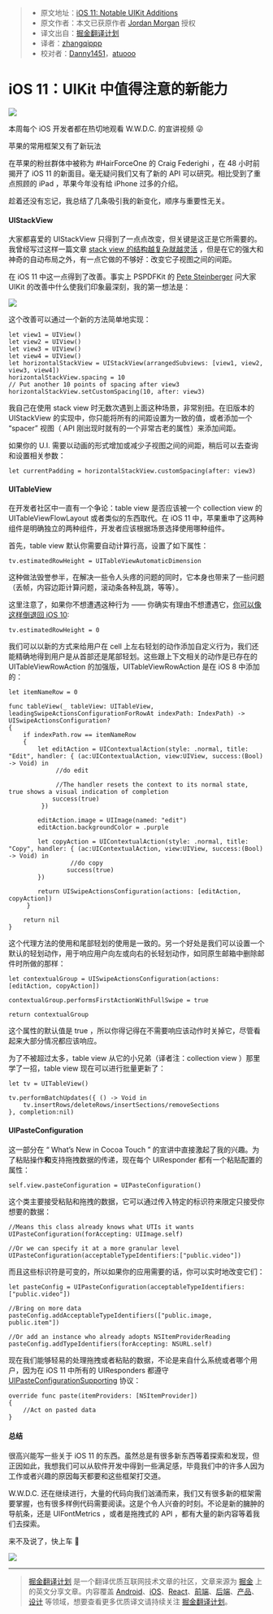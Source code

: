 > * 原文地址：[iOS 11: Notable UIKit Additions](https://medium.com/the-traveled-ios-developers-guide/ios-11-notable-uikit-additions-92e5eb421c3b)
> * 原文作者：本文已获原作者 [Jordan Morgan](https://medium.com/@JordanMorgan10) 授权
> * 译文出自：[掘金翻译计划](https://github.com/xitu/gold-miner)
> * 译者：[zhangqippp](https://github.com/zhangqippp)
> * 校对者：[Danny1451](https://github.com/Danny1451)，[atuooo](https://github.com/atuooo)

# iOS 11：UIKit 中值得注意的新能力

![](https://camo.githubusercontent.com/63483ef51131c9e01754955128f5154d1efd4e27/68747470733a2f2f63646e2d696d616765732d312e6d656469756d2e636f6d2f6d61782f323030302f312a3661395976546c4f6d6c34414e466c43413036526e512e6a706567)

本周每个 iOS 开发者都在热切地观看 W.W.D.C. 的宣讲视频 😜

苹果的常用框架又有了新玩法

在苹果的粉丝群体中被称为 #HairForceOne 的 Craig Federighi ，在 48 小时前揭开了 iOS 11 的新面目。毫无疑问我们又有了新的 API 可以研究。相比受到了重点照顾的 iPad ，苹果今年没有给 iPhone 过多的介绍。

趁着还没有忘记，我总结了几条吸引我的新变化，顺序与重要性无关。

#### UIStackView

大家都喜爱的 UIStackView 只得到了一点点改变，但关键是这正是它所需要的。我曾经写过这样一篇文章 [stack view 的结构越复杂就越灵活](https://medium.com/the-traveled-ios-developers-guide/uistackview-a-field-guide-c1b64f098f6d) ，但是在它的强大和神奇的自动布局之外，有一点它做的不够好：改变它子视图之间的间距。

在 iOS 11 中这一点得到了改善。事实上 PSPDFKit 的 [Pete Steinberger](https://twitter.com/steipete) 问大家 UIKit 的改善中什么使我们印象最深刻，我的第一想法是：

![](https://ws2.sinaimg.cn/large/006tNbRwgy1fgdl477eldj30jp06tq3f.jpg)

这个改善可以通过一个新的方法简单地实现：

```
let view1 = UIView()
let view2 = UIView()
let view3 = UIView()
let view4 = UIView()
let horizontalStackView = UIStackView(arrangedSubviews: [view1, view2, view3, view4])
horizontalStackView.spacing = 10
// Put another 10 points of spacing after view3
horizontalStackView.setCustomSpacing(10, after: view3)
```

我自己在使用 stack view 时无数次遇到上面这种场景，非常别扭。在旧版本的 UIStackView 的实现中，你只能将所有的间距设置为一致的值，或者添加一个 “spacer” 视图（ API 刚出现时就有的一个非常古老的属性）来添加间距。 

如果你的 U.I. 需要以动画的形式增加或减少子视图之间的间距，稍后可以去查询和设置相关参数：

    let currentPadding = horizontalStackView.customSpacing(after: view3)

#### UITableView

在开发者社区中一直有一个争论：table view 是否应该被一个 collection view 的  UITableViewFlowLayout 或者类似的东西取代。在 iOS 11 中，苹果重申了这两种组件是明确独立的两种组件，开发者应该根据场景选择使用哪种组件。

首先，table view 默认你需要自动计算行高，设置了如下属性：

    tv.estimatedRowHeight = UITableViewAutomaticDimension

这种做法毁誉参半，在解决一些令人头疼的问题的同时，它本身也带来了一些问题（丢帧，内容边距计算问题，滚动条各种乱跳，等等）。

这里注意了，如果你不想遭遇这种行为 —— 你确实有理由不想遭遇它，[你可以像这样倒退回 iOS 10](https://twitter.com/smileyborg/status/871859045925232641):

    tv.estimatedRowHeight = 0

我们可以以新的方式来给用户在 cell 上左右轻划的动作添加自定义行为，我们还能精确地得到用户是从首部还是尾部轻划。这些跟上下文相关的动作是已存在的 UITableViewRowAction 的加强版，UITableViewRowAction 是在 iOS 8 中添加的：

    let itemNameRow = 0

    func tableView(_ tableView: UITableView, leadingSwipeActionsConfigurationForRowAt indexPath: IndexPath) -> UISwipeActionsConfiguration?
    {
        if indexPath.row == itemNameRow
        {
            let editAction = UIContextualAction(style: .normal, title:  "Edit", handler: { (ac:UIContextualAction, view:UIView, success:(Bool) -> Void) in
                 //do edit

                 //The handler resets the context to its normal state, true shows a visual indication of completion
                success(true)
             })

            editAction.image = UIImage(named: "edit")
            editAction.backgroundColor = .purple

            let copyAction = UIContextualAction(style: .normal, title: "Copy", handler: { (ac:UIContextualAction, view:UIView, success:(Bool) -> Void) in
                     //do copy
                    success(true)
            })

            return UISwipeActionsConfiguration(actions: [editAction, copyAction])
         }

        return nil
    }

这个代理方法的使用和尾部轻划的使用是一致的。另一个好处是我们可以设置一个默认的轻划动作，用于响应用户向左或向右的长轻划动作，如同原生邮箱中删除邮件时所做的那样：

    let contextualGroup = UISwipeActionsConfiguration(actions: [editAction, copyAction])

    contextualGroup.performsFirstActionWithFullSwipe = true

    return contextualGroup

这个属性的默认值是 true ，所以你得记得在不需要响应该动作时关掉它，尽管看起来大部分情况都应该响应。

为了不被超过太多，table view 从它的小兄弟（译者注：collection view ）那里学了一招，table view 现在可以进行批量更新了： 

    let tv = UITableView()

    tv.performBatchUpdates({ () -> Void in
        tv.insertRows/deleteRows/insertSections/removeSections
    }, completion:nil)

#### UIPasteConfiguration

这一部分在 “ What’s New in Cocoa Touch ” 的宣讲中直接激起了我的兴趣。为了粘贴操作**和**支持拖拽数据的传递，现在每个 UIResponder 都有一个粘贴配置的属性：

    self.view.pasteConfiguration = UIPasteConfiguration()

这个类主要接受粘贴和拖拽的数据，它可以通过传入特定的标识符来限定只接受你想要的数据：

    //Means this class already knows what UTIs it wants
    UIPasteConfiguration(forAccepting: UIImage.self)

    //Or we can specify it at a more granular level
    UIPasteConfiguration(acceptableTypeIdentifiers:["public.video"])

而且这些标识符是可变的，所以如果你的应用需要的话，你可以实时地改变它们：

    let pasteConfig = UIPasteConfiguration(acceptableTypeIdentifiers: ["public.video"])

    //Bring on more data
    pasteConfig.addAcceptableTypeIdentifiers(["public.image, public.item"])

    //Or add an instance who already adopts NSItemProviderReading
    pasteConfig.addTypeIdentifiers(forAccepting: NSURL.self)

现在我们能够轻易的处理拖拽或者粘贴的数据，不论是来自什么系统或者哪个用户，因为在 iOS 11 中所有的 UIResponders 都遵守 [UIPasteConfigurationSupporting](https://developer.apple.com/documentation/uikit/uipasteconfigurationsupporting?changes=latest_minor&amp;language=objc) 协议：

    override func paste(itemProviders: [NSItemProvider])
    {
        //Act on pasted data
    }

#### 总结

很高兴能写一些关于 iOS 11 的东西。虽然总是有很多新东西等着探索和发现，但正因如此，我想我们可以从软件开发中得到一些满足感，毕竟我们中的许多人因为工作或者兴趣的原因每天都要和这些框架打交道。

W.W.D.C. 还在继续进行，大量的代码向我们汹涌而来，我们又有很多新的框架需要掌握，也有很多样例代码需要阅读。这是个令人兴奋的时刻。不论是新的臃肿的导航条，还是 UIFontMetrics ，或者是拖拽式的 API ，都有大量的新内容等着我们去探索。

来不及说了，快上车 📱


[![](https://ws4.sinaimg.cn/large/006tNbRwgy1fgdl589rw6j30k105et9j.jpg)](https://twitter.com/jordanmorgan10)

---

> [掘金翻译计划](https://github.com/xitu/gold-miner) 是一个翻译优质互联网技术文章的社区，文章来源为 [掘金](https://juejin.im) 上的英文分享文章。内容覆盖 [Android](https://github.com/xitu/gold-miner#android)、[iOS](https://github.com/xitu/gold-miner#ios)、[React](https://github.com/xitu/gold-miner#react)、[前端](https://github.com/xitu/gold-miner#前端)、[后端](https://github.com/xitu/gold-miner#后端)、[产品](https://github.com/xitu/gold-miner#产品)、[设计](https://github.com/xitu/gold-miner#设计) 等领域，想要查看更多优质译文请持续关注 [掘金翻译计划](https://github.com/xitu/gold-miner)。
